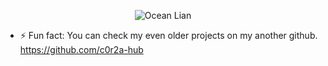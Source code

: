 <p align="center">
<img src="https://github.com/c0r2a-lab/c0r2a-lab/blob/main/video.gif" alt="Ocean Lian" />
</p>

<!--
**c0r2a-lab/c0r2a-lab** is a ✨ _special_ ✨ repository because its `README.md` (this file) appears on your GitHub profile.

Here are some ideas to get you started:

- 🔭 I’m currently working on ...
- 🌱 I’m currently learning ...
- 👯 I’m looking to collaborate on ...
- 🤔 I’m looking for help with ...
- 💬 Ask me about ...
- 📫 How to reach me: ...
- 😄 Pronouns: ... --->
- ⚡ Fun fact: You can check my even older projects on my another github.
      https://github.com/c0r2a-hub 
